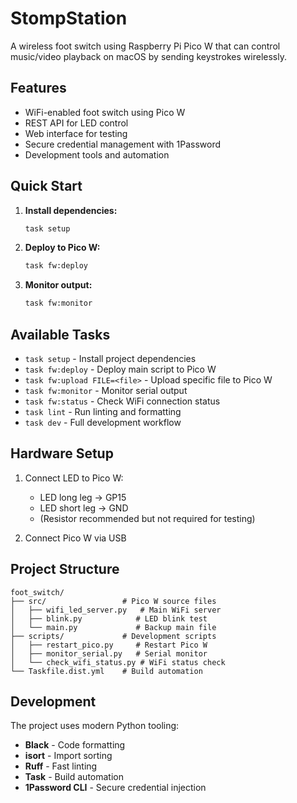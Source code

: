 # StompStation

A wireless foot switch using Raspberry Pi Pico W that can control music/video playback on macOS by sending keystrokes wirelessly.

## Features

- WiFi-enabled foot switch using Pico W
- REST API for LED control
- Web interface for testing
- Secure credential management with 1Password
- Development tools and automation

## Quick Start

1. **Install dependencies:**

   ```bash
   task setup
   ```

1. **Deploy to Pico W:**

   ```bash
   task fw:deploy
   ```

1. **Monitor output:**
   ```bash
   task fw:monitor
   ```

## Available Tasks

- `task setup` - Install project dependencies
- `task fw:deploy` - Deploy main script to Pico W
- `task fw:upload FILE=<file>` - Upload specific file to Pico W
- `task fw:monitor` - Monitor serial output
- `task fw:status` - Check WiFi connection status
- `task lint` - Run linting and formatting
- `task dev` - Full development workflow

## Hardware Setup

1. Connect LED to Pico W:

   - LED long leg → GP15
   - LED short leg → GND
   - (Resistor recommended but not required for testing)

2. Connect Pico W via USB

## Project Structure

```
foot_switch/
├── src/                 # Pico W source files
│   ├── wifi_led_server.py   # Main WiFi server
│   ├── blink.py            # LED blink test
│   └── main.py             # Backup main file
├── scripts/             # Development scripts
│   ├── restart_pico.py     # Restart Pico W
│   ├── monitor_serial.py   # Serial monitor
│   └── check_wifi_status.py # WiFi status check
└── Taskfile.dist.yml    # Build automation
```

## Development

The project uses modern Python tooling:

- **Black** - Code formatting
- **isort** - Import sorting
- **Ruff** - Fast linting
- **Task** - Build automation
- **1Password CLI** - Secure credential injection

